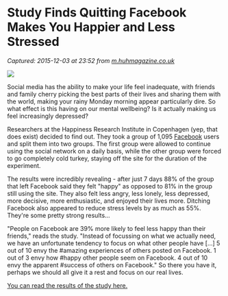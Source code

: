 # Study Finds Quitting Facebook Makes You Happier and Less Stressed

_Captured: 2015-12-03 at 23:52 from [m.huhmagazine.co.uk](http://m.huhmagazine.co.uk/10779/study-finds-quitting-facebook-makes-you-happier-and-less-stressed)_

![](http://www.huhmagazine.co.uk/images/uploaded/facebook_happier_00.jpg)

Social media has the ability to make your life feel inadequate, with friends and family cherry picking the best parts of their lives and sharing them with the world, making your rainy Monday morning appear particularly dire. So what effect is this having on our mental wellbeing? Is it actually making us feel increasingly depressed?

Researchers at the Happiness Research Institute in Copenhagen (yep, that does exist) decided to find out. They took a group of 1,095 [Facebook](http://www.huhmagazine.co.uk/tags/facebook) users and split them into two groups. The first group were allowed to continue using the social network on a daily basis, while the other group were forced to go completely cold turkey, staying off the site for the duration of the experiment.

The results were incredibly revealing - after just 7 days 88% of the group that left Facebook said they felt "happy" as opposed to 81% in the group still using the site. They also felt less angry, less lonely, less depressed, more decisive, more enthusiastic, and enjoyed their lives more. Ditching Facebook also appeared to reduce stress levels by as much as 55%. They're some pretty strong results…

"People on Facebook are 39% more likely to feel less happy than their friends," reads the study. "Instead of focussing on what we actually need, we have an unfortunate tendency to focus on what other people have […] 5 out of 10 envy the #amazing experiences of others posted on Facebook. 1 out of 3 envy how #happy other people seem on Facebook. 4 out of 10 envy the apparent #success of others on Facebook." So there you have it, perhaps we should all give it a rest and focus on our real lives.

[ You can read the results of the study here. ](http://www.happinessresearchinstitute.com)
